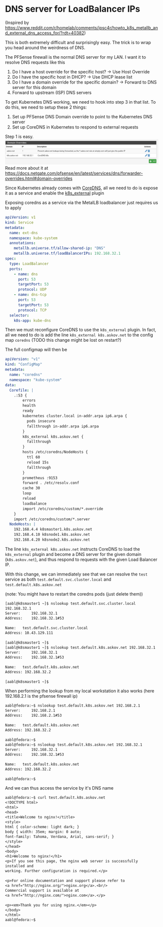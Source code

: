 DNS server for LoadBalancer IPs
======================================

(Inspired by https://www.reddit.com/r/homelab/comments/ipsc4r/howto_k8s_metallb_and_external_dns_access_for/?rdt=40382)

This is both extremely difficult and surprisingly easy. The trick is to wrap you head around the weirdness of DNS.

The PFSense firewall is the normal DNS server for my LAN. I want it to resolve DNS requests like this
1. Do I have a host override for the specific host? -> Use Host Override
2. Do I have the specific host in DHCP? -> Use DHCP lease list
3. Do I have a domain override for the specific domain? -> Forward to DNS server for this domain
4. Forward to upstream (ISP) DNS servers

To get Kubernetes DNS working, we need to hook into step 3 in that list. To do this, we need to setup these 2 things:
1. Set up PFSense DNS Domain override to point to the Kubernetes DNS server
2. Set up CoreDNS in Kubernetes to respond to external requests

Step 1 is easy.
![pfsense-domain-override.png](CoreDNS/pfsense-domain-override.png)
Read more about it at https://docs.netgate.com/pfsense/en/latest/services/dns/forwarder-overrides.html#domain-overrides

Since Kubernetes already comes with [CoreDNS](https://coredns.io/), all we need to do is expose it as a service and enable the [k8s_external](https://coredns.io/plugins/k8s_external/) plugin

Exposing coredns as a service via the MetalLB loadbalancer just requires us to apply 

```yaml
apiVersion: v1
kind: Service
metadata:
  name: ext-dns
  namespace: kube-system
  annotations:
    metallb.universe.tf/allow-shared-ip: "DNS"
    metallb.universe.tf/loadBalancerIPs: 192.168.32.1
spec:
  type: LoadBalancer
  ports:
    - name: dns
      port: 53
      targetPort: 53
      protocol: UDP
    - name: dns-tcp
      port: 53
      targetPort: 53
      protocol: TCP
  selector:
    k8s-app: kube-dns
```

Then we must reconfigure CoreDNS to use the `k8s_external` plugin.
In fact, all we need to do is add the line `k8s_external k8s.askov.net` to the config map `coredns`
(TODO this change might be lost on restart?)

The full configmap will then be
```yaml
apiVersion: "v1"
kind: "ConfigMap"
metadata:
  name: "coredns"
  namespace: "kube-system"
data:
  Corefile: |
    .:53 {
        errors
        health
        ready
        kubernetes cluster.local in-addr.arpa ip6.arpa {
          pods insecure
          fallthrough in-addr.arpa ip6.arpa
        }
        k8s_external k8s.askov.net {
          fallthrough
        }
        hosts /etc/coredns/NodeHosts {
          ttl 60
          reload 15s
          fallthrough
        }
        prometheus :9153
        forward . /etc/resolv.conf
        cache 30
        loop
        reload
        loadbalance
        import /etc/coredns/custom/*.override
    }
    import /etc/coredns/custom/*.server
  NodeHosts: |
    192.168.4.4 k8smaster1.k8s.askov.net
    192.168.4.10 k8snode1.k8s.askov.net
    192.168.4.20 k8snode2.k8s.askov.net
```

The line `k8s_external k8s.askov.net` instructs CoreDNS to load the `k8s_external` plugin and become a DNS server for the given domain (`k8s.askov.net`), and thus respond to requests with the given Load Balancer IP.

With this change, we can immediately see that we can resolve the `test` service as both `test.default.svc.cluster.local` and `test.default.k8s.askov.net`

(note: You might have to restart the coredns pods (just delete them))

```
[aabl@k8smaster1 ~]$ nslookup test.default.svc.cluster.local 192.168.32.1
Server:		192.168.32.1
Address:	192.168.32.1#53

Name:	test.default.svc.cluster.local
Address: 10.43.129.111

[aabl@k8smaster1 ~]$ 
[aabl@k8smaster1 ~]$ nslookup test.default.k8s.askov.net 192.168.32.1
Server:		192.168.32.1
Address:	192.168.32.1#53

Name:	test.default.k8s.askov.net
Address: 192.168.32.2

[aabl@k8smaster1 ~]$ 
```

When performing the lookup from my local workstation it also works
(here 192.168.2.1 is the pfsense firewall ip)
```
aabl@fedora:~$ nslookup test.default.k8s.askov.net 192.168.2.1
Server:		192.168.2.1
Address:	192.168.2.1#53

Name:	test.default.k8s.askov.net
Address: 192.168.32.2

aabl@fedora:~$ 
aabl@fedora:~$ nslookup test.default.k8s.askov.net 192.168.32.1
Server:		192.168.32.1
Address:	192.168.32.1#53

Name:	test.default.k8s.askov.net
Address: 192.168.32.2

aabl@fedora:~$ 
```

And we can thus access the service by it's DNS name
```
aabl@fedora:~$ curl test.default.k8s.askov.net
<!DOCTYPE html>
<html>
<head>
<title>Welcome to nginx!</title>
<style>
html { color-scheme: light dark; }
body { width: 35em; margin: 0 auto;
font-family: Tahoma, Verdana, Arial, sans-serif; }
</style>
</head>
<body>
<h1>Welcome to nginx!</h1>
<p>If you see this page, the nginx web server is successfully installed and
working. Further configuration is required.</p>

<p>For online documentation and support please refer to
<a href="http://nginx.org/">nginx.org</a>.<br/>
Commercial support is available at
<a href="http://nginx.com/">nginx.com</a>.</p>

<p><em>Thank you for using nginx.</em></p>
</body>
</html>
aabl@fedora:~$ 
```
